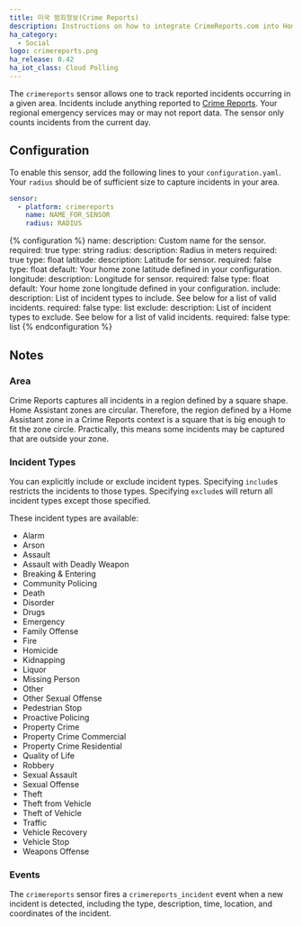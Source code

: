 ```yaml
---
title: 미국 범죄정보(Crime Reports)
description: Instructions on how to integrate CrimeReports.com into Home Assistant.
ha_category:
  - Social
logo: crimereports.png
ha_release: 0.42
ha_iot_class: Cloud Polling
---
```


The `crimereports` sensor allows one to track reported incidents occurring in a given area. Incidents include anything reported to [Crime Reports](https://www.crimereports.com). Your regional emergency services may or may not report data. The sensor only counts incidents from the current day.

## Configuration

To enable this sensor, add the following lines to your `configuration.yaml`. Your `radius` should be of sufficient size to capture incidents in your area.

```yaml
sensor:
  - platform: crimereports
    name: NAME_FOR_SENSOR
    radius: RADIUS
```

{% configuration %}
name:
  description: Custom name for the sensor.
  required: true
  type: string
radius:
  description: Radius in meters
  required: true
  type: float
latitude:
  description: Latitude for sensor.
  required: false
  type: float
  default: Your home zone latitude defined in your configuration.
longitude:
  description: Longitude for sensor.
  required: false
  type: float
  default: Your home zone longitude defined in your configuration.
include:
  description: List of incident types to include. See below for a list of valid incidents.
  required: false
  type: list
exclude:
  description: List of incident types to exclude. See below for a list of valid incidents.
  required: false
  type: list
{% endconfiguration %}


## Notes

### Area

Crime Reports captures all incidents in a region defined by a square shape. Home Assistant zones are circular. Therefore, the region defined by a Home Assistant zone in a Crime Reports context is a square that is big enough to fit the zone circle. Practically, this means some incidents may be captured that are outside your zone.

### Incident Types

You can explicitly include or exclude incident types. Specifying `include`s restricts the incidents to those types. Specifying `exclude`s will return all incident types except those specified.

These incident types are available:

- Alarm
- Arson
- Assault
- Assault with Deadly Weapon
- Breaking & Entering
- Community Policing
- Death
- Disorder
- Drugs
- Emergency
- Family Offense
- Fire
- Homicide
- Kidnapping
- Liquor
- Missing Person
- Other
- Other Sexual Offense
- Pedestrian Stop
- Proactive Policing
- Property Crime
- Property Crime Commercial
- Property Crime Residential
- Quality of Life
- Robbery
- Sexual Assault
- Sexual Offense
- Theft
- Theft from Vehicle
- Theft of Vehicle
- Traffic
- Vehicle Recovery
- Vehicle Stop
- Weapons Offense

### Events

The `crimereports` sensor fires a `crimereports_incident` event when a new incident is detected, including the type, description, time, location, and coordinates of the incident.
